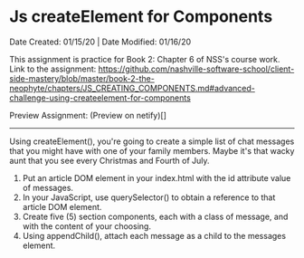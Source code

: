 # Js createElement for Components

Date Created: 01/15/20 | Date Modified: 01/16/20

This assignment is practice for Book 2: Chapter 6 of NSS's course work. Link to the assignment: https://github.com/nashville-software-school/client-side-mastery/blob/master/book-2-the-neophyte/chapters/JS_CREATING_COMPONENTS.md#advanced-challenge-using-createelement-for-components

Preview Assignment: (Preview on netify)[]
***

Using createElement(), you're going to create a simple list of chat messages that you might have with one of your family members. Maybe it's that wacky aunt that you see every Christmas and Fourth of July.

1. Put an article DOM element in your index.html with the id attribute value of messages.
2. In your JavaScript, use querySelector() to obtain a reference to that article DOM element.
3. Create five (5) section components, each with a class of message, and with the content of your choosing.
4. Using appendChild(), attach each message as a child to the messages element.
